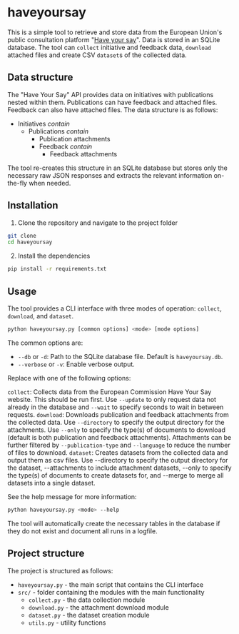 # haveyoursay

This is a simple tool to retrieve and store data from the European Union's public consultation platform "[Have your say](https://ec.europa.eu/info/law/better-regulation/)". Data is stored in an SQLite database. The tool can `collect` initiative and feedback data, `download` attached files and create CSV `dataset`s of the collected data.

## Data structure

The "Have Your Say" API provides data on initiatives with publications nested within them. Publications can have feedback and attached files. Feedback can also have attached files. The data structure is as follows:

- Initiatives *contain*
  - Publications *contain*
    - Publication attachments
    - Feedback *contain*
      - Feedback attachments

The tool re-creates this structure in an SQLite database but stores only the necessary raw JSON responses and extracts the relevant information on-the-fly when needed.


## Installation

1. Clone the repository and navigate to the project folder

```bash
git clone 
cd haveyoursay
```

2. Install the dependencies

```bash
pip install -r requirements.txt
```

## Usage

The tool provides a CLI interface with three modes of operation: `collect`, `download`, and `dataset`.

```bash
python haveyoursay.py [common options] <mode> [mode options]
```

The common options are:

- `--db` or `-d`: Path to the SQLite database file. Default is `haveyoursay.db`.
- `--verbose` or `-v`: Enable verbose output.

Replace <mode> with one of the following options:  

`collect`: Collects data from the European Commission Have Your Say website. This should be run first. Use `--update` to only request data not already in the database and `--wait` to specify seconds to wait in between requests. 
`download`: Downloads publication and feedback attachments from the collected data. Use `--directory` to specify the output directory for the attachments. Use `--only` to specify the type(s) of documents to download (default is both publication and feedback attachments). Attachments can be further filtered by `--publication-type` and `--language` to reduce the number of files to download.
`dataset`: Creates datasets from the collected data and output them as csv files. Use --directory to specify the output directory for the dataset, --attachments to include attachment datasets, --only to specify the type(s) of documents to create datasets for, and --merge to merge all datasets into a single dataset. 

See the help message for more information:

```bash
python haveyoursay.py <mode> --help
```

The tool will automatically create the necessary tables in the database if they do not exist and document all runs in a logfile.

## Project structure

The project is structured as follows:

- `haveyoursay.py` - the main script that contains the CLI interface
- `src/` - folder containing the modules with the main functionality
  - `collect.py` - the data collection module
  - `download.py` - the attachment download module
  - `dataset.py` - the dataset creation module
  - `utils.py` - utility functions

